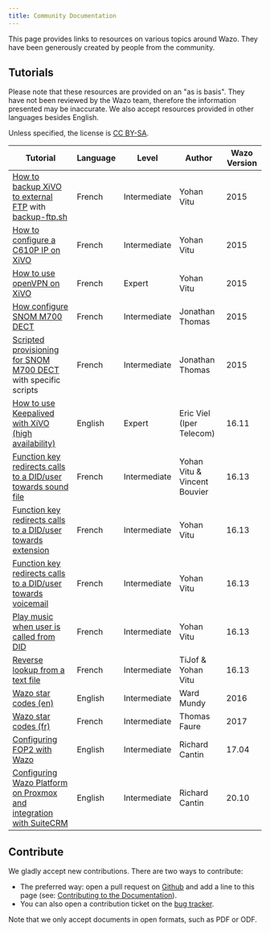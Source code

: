 ```yaml
---
title: Community Documentation
---
```


This page provides links to resources on various topics around Wazo. They have been generously
created by people from the community.

## Tutorials

Please note that these resources are provided on an "as is basis". They have not been reviewed by
the Wazo team, therefore the information presented may be inaccurate. We also accept resources
provided in other languages besides English.

Unless specified, the license is [CC BY-SA](https://creativecommons.org/licenses/by-sa/3.0/).

| Tutorial                                                                                                                                                           | Language | Level        | Author                       | Wazo Version |
| ------------------------------------------------------------------------------------------------------------------------------------------------------------------ | -------- | ------------ | ---------------------------- | ------------ |
| [How to backup XiVO to external FTP](/images/uc-doc/community/how_to_backup_xivo_to_external_ftp.pdf) with [backup-ftp.sh](/images/uc-doc/community/backup-ftp.sh) | French   | Intermediate | Yohan Vitu                   | 2015         |
| [How to configure a C610P IP on XiVO](/images/uc-doc/community/how_to_configure_a_C610_on_xivo.pdf)                                                                | French   | Intermediate | Yohan Vitu                   | 2015         |
| [How to use openVPN on XiVO](/images/uc-doc/community/how_to_install_openvpn_on_xivo.pdf)                                                                          | French   | Expert       | Yohan Vitu                   | 2015         |
| [How configure SNOM M700 DECT](/images/uc-doc/community/how_to_configure_a_snom_m700_dect_gateway.pdf)                                                             | French   | Intermediate | Jonathan Thomas              | 2015         |
| [Scripted provisioning for SNOM M700 DECT](/images/uc-doc/community/how_to_provisiong_a_snom_m700_dect_gateway.pdf) with specific scripts                          | French   | Intermediate | Jonathan Thomas              | 2015         |
| [How to use Keepalived with XiVO (high availability) ](/images/uc-doc/community/how_to_use_keepalived_with_xivo.odt)                                               | English  | Expert       | Eric Viel (Iper Telecom)     | 16.11        |
| [Function key redirects calls to a DID/user towards sound file](/images/uc-doc/community/fk-redirect-to-sound.pdf)                                                 | French   | Intermediate | Yohan Vitu & Vincent Bouvier | 16.13        |
| [Function key redirects calls to a DID/user towards extension](/images/uc-doc/community/fk-redirect-to-exten.pdf)                                                  | French   | Intermediate | Yohan Vitu                   | 16.13        |
| [Function key redirects calls to a DID/user towards voicemail](/images/uc-doc/community/fk-redirect-to-vm.pdf)                                                     | French   | Intermediate | Yohan Vitu                   | 16.13        |
| [Play music when user is called from DID](/images/uc-doc/community/user-did-music.pdf)                                                                             | French   | Intermediate | Yohan Vitu                   | 16.13        |
| [Reverse lookup from a text file](/images/uc-doc/community/reverse-lookup-text-file.pdf)                                                                           | French   | Intermediate | TiJof & Yohan Vitu           | 16.13        |
| [Wazo star codes (en)](/images/uc-doc/community/wazo-star-codes-en.pdf)                                                                                            | English  | Intermediate | Ward Mundy                   | 2016         |
| [Wazo star codes (fr)](/images/uc-doc/community/wazo-star-codes-fr.pdf)                                                                                            | French   | Intermediate | Thomas Faure                 | 2017         |
| [Configuring FOP2 with Wazo](/images/uc-doc/community/fop2.pdf)                                                                                                    | English  | Intermediate | Richard Cantin               | 17.04        |
| [Configuring Wazo Platform on Proxmox and integration with SuiteCRM](/images/uc-doc/community/how_to_proxmox_suitecrm.pdf)                                         | English  | Intermediate | Richard Cantin               | 20.10        |

## Contribute

We gladly accept new contributions. There are two ways to contribute:

- The preferred way: open a pull request on
  [Github](https://github.com/wazo-platform/wazo-platform.org) and add a line to this page (see:
  [Contributing to the Documentation](/uc-doc/contributors/contributing_doc)).
- You can also open a contribution ticket on the [bug tracker](https://wazo-dev.atlassian.net/).

Note that we only accept documents in open formats, such as PDF or ODF.
